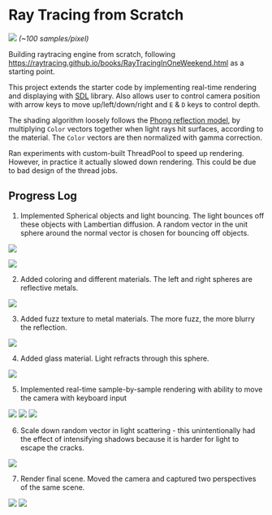 # Ray Tracing from Scratch

![](./png/img11.png)
*(~100 samples/pixel)*

Building raytracing engine from scratch, following https://raytracing.github.io/books/RayTracingInOneWeekend.html as a starting point.

This project extends the starter code by implementing real-time rendering and displaying with [SDL](https://www.libsdl.org/) library. Also allows user to control camera position with arrow keys to move up/left/down/right and `E` & `D` keys to control depth.

The shading algorithm loosely follows the [Phong reflection model](https://en.wikipedia.org/wiki/Phong_reflection_model), by multiplying `Color` vectors together when light rays hit surfaces, according to the material. The `Color` vectors are then normalized with gamma correction.


Ran experiments with custom-built ThreadPool to speed up rendering. However, in practice it actually slowed down rendering. This could be due to bad design of the thread jobs.


## Progress Log

1. Implemented Spherical objects and light bouncing. The light bounces off these objects with Lambertian diffusion. A random vector in the unit sphere around the normal vector is chosen for bouncing off objects.

![](./png/img.png)

![](./png/img2.png)

2. Added coloring and different materials. The left and right spheres are reflective metals.

![](./png/img3.png)

3. Added fuzz texture to metal materials. The more fuzz, the more blurry the reflection.

![](./png/img4.png)

4. Added glass material. Light refracts through this sphere.

![](./png/img5.png)

5. Implemented real-time sample-by-sample rendering with ability to move the camera with keyboard input

![](./png/img6.png)
![](./png/img7.png)
![](./png/img8.png)

6. Scale down random vector in light scattering - this unintentionally had the effect of intensifying shadows because it is harder for light to escape the cracks.

![](./png/img9.png)

7. Render final scene. Moved the camera and captured two perspectives of the same scene. 

![](./png/img10.png)
![](./png/img11.png)
